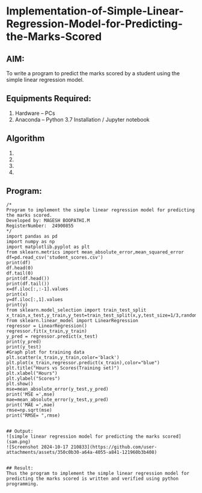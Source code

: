 # Implementation-of-Simple-Linear-Regression-Model-for-Predicting-the-Marks-Scored

## AIM:
To write a program to predict the marks scored by a student using the simple linear regression model.

## Equipments Required:
1. Hardware – PCs
2. Anaconda – Python 3.7 Installation / Jupyter notebook

## Algorithm
1. 
2. 
3. 
4. 

## Program:
```
/*
Program to implement the simple linear regression model for predicting the marks scored.
Developed by: MAGESH BOOPATHI.M
RegisterNumber:  24900855
*/
import pandas as pd
import numpy as np
import matplotlib.pyplot as plt
from sklearn.metrics import mean_absolute_error,mean_squared_error
df=pd.read_csv('student_scores.csv')
print(df)
df.head(0)
df.tail(0)
print(df.head())
print(df.tail())
x=df.iloc[:,:-1].values
print(x)
y=df.iloc[:,1].values
print(y)
from sklearn.model_selection import train_test_split
x_train,x_test,y_train,y_test=train_test_split(x,y,test_size=1/3,random_state=0)
from sklearn.linear_model import LinearRegression
regressor = LinearRegression()
regressor.fit(x_train,y_train)
y_pred = regressor.predict(x_test)
print(y_pred)
print(y_test)
#Graph plot for training data
plt.scatter(x_train,y_train,color='black')
plt.plot(x_train,regressor.predict(x_train),color="blue")
plt.title("Hours vs Scores(Training set)")
plt.xlabel("Hours")
plt.ylabel("Scores")
plt.show()
mse=mean_absolute_error(y_test,y_pred)
print('MSE =',mse)
mae=mean_absolute_error(y_test,y_pred)
print('MAE =',mae)
rmse=np.sqrt(mse)
print("RMSE= ",rmse)


## Output:
![simple linear regression model for predicting the marks scored](sam.png)
![Screenshot 2024-10-17 210833](https://github.com/user-attachments/assets/350c0b30-a64a-4055-a841-121960b3b408)


## Result:
Thus the program to implement the simple linear regression model for predicting the marks scored is written and verified using python programming.
